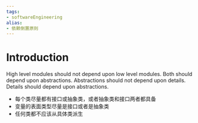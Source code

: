 ```yaml
---
tags: 
- softwareEngineering 
alias:
- 依赖倒置原则
---
```

# Introduction
High level modules should not depend upon low level modules. Both should depend upon abstractions. Abstractions should not depend upon details. Details should depend upon abstractions.
- 每个类尽量都有接口或抽象类，或者抽象类和接口两者都具备
- 变量的表面类型尽量是接口或者是抽象类
- 任何类都不应该从具体类派生
